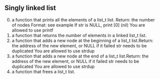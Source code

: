 ## Singly linked list
0. a function that prints all the elements of a list_t list. Return: the number of nodes
Format: see example
If str is NULL, print [0] (nil)
You are allowed to use 
printf
1. a function that returns the number of elements in a linked list_t list.
2. a function that adds a new node at the beginning of a list_t list.Return: the address of the new element, or NULL if it failed
str needs to be duplicated
You are allowed to use strdup
3. a function that adds a new node at the end of a list_t list.Return: the address of the new element, or NULL if it failed
str needs to be duplicated
You are allowed to use strdup 
4. a function that frees a list_t list.